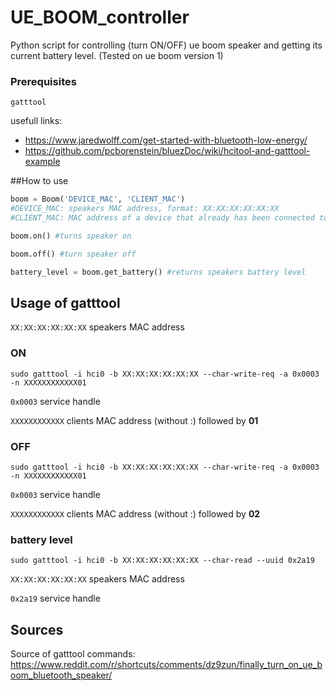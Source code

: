 # UE_BOOM_controller
Python script for controlling (turn ON/OFF) ue boom speaker and getting its current battery level. (Tested on ue boom version 1)

### Prerequisites

```
gatttool
```

usefull links: 
* https://www.jaredwolff.com/get-started-with-bluetooth-low-energy/
* https://github.com/pcborenstein/bluezDoc/wiki/hcitool-and-gatttool-example

##How to use
```python
boom = Boom('DEVICE_MAC', 'CLIENT_MAC')
#DEVICE_MAC: speakers MAC address, format: XX:XX:XX:XX:XX:XX
#CLIENT_MAC: MAC address of a device that already has been connected to the speaker, format: XX:XX:XX:XX:XX:XX

boom.on() #turns speaker on

boom.off() #turn speaker off

battery_level = boom.get_battery() #returns speakers battery level
```


## Usage of gatttool 
`XX:XX:XX:XX:XX:XX` speakers MAC address
### ON
``sudo gatttool -i hci0 -b XX:XX:XX:XX:XX:XX --char-write-req -a 0x0003 -n XXXXXXXXXXXX01``

`0x0003` service handle

`XXXXXXXXXXXX` clients MAC address (without :) followed by **01**

### OFF
``sudo gatttool -i hci0 -b XX:XX:XX:XX:XX:XX --char-write-req -a 0x0003 -n XXXXXXXXXXXX01``

`0x0003` service handle

`XXXXXXXXXXXX` clients MAC address (without :) followed by **02**

### battery level
``sudo gatttool -i hci0 -b XX:XX:XX:XX:XX:XX --char-read --uuid 0x2a19``

`XX:XX:XX:XX:XX:XX` speakers MAC address

`0x2a19` service handle


## Sources
Source of gatttool commands: https://www.reddit.com/r/shortcuts/comments/dz9zun/finally_turn_on_ue_boom_bluetooth_speaker/